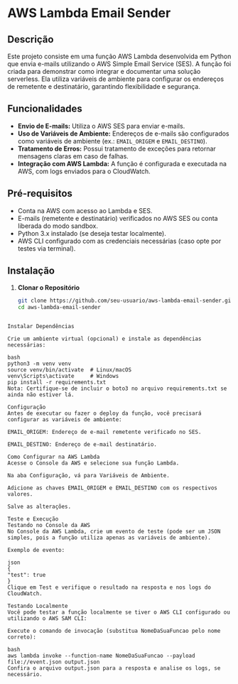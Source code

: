 # AWS Lambda Email Sender

## Descrição

Este projeto consiste em uma função AWS Lambda desenvolvida em Python que envia e-mails utilizando o AWS Simple Email Service (SES). A função foi criada para demonstrar como integrar e documentar uma solução serverless. Ela utiliza variáveis de ambiente para configurar os endereços de remetente e destinatário, garantindo flexibilidade e segurança.

## Funcionalidades

- **Envio de E-mails:** Utiliza o AWS SES para enviar e-mails.
- **Uso de Variáveis de Ambiente:** Endereços de e-mails são configurados como variáveis de ambiente (ex.: `EMAIL_ORIGEM` e `EMAIL_DESTINO`).
- **Tratamento de Erros:** Possui tratamento de exceções para retornar mensagens claras em caso de falhas.
- **Integração com AWS Lambda:** A função é configurada e executada na AWS, com logs enviados para o CloudWatch.

## Pré-requisitos

- Conta na AWS com acesso ao Lambda e SES.
- E-mails (remetente e destinatário) verificados no AWS SES ou conta liberada do modo sandbox.
- Python 3.x instalado (se deseja testar localmente).
- AWS CLI configurado com as credenciais necessárias (caso opte por testes via terminal).

## Instalação

1. **Clonar o Repositório**

   ```bash
   git clone https://github.com/seu-usuario/aws-lambda-email-sender.git
   cd aws-lambda-email-sender
  ```

Instalar Dependências

Crie um ambiente virtual (opcional) e instale as dependências necessárias:

bash
python3 -m venv venv
source venv/bin/activate  # Linux/macOS
venv\Scripts\activate     # Windows
pip install -r requirements.txt
Nota: Certifique-se de incluir o boto3 no arquivo requirements.txt se ainda não estiver lá.

Configuração
Antes de executar ou fazer o deploy da função, você precisará configurar as variáveis de ambiente:

EMAIL_ORIGEM: Endereço de e-mail remetente verificado no SES.

EMAIL_DESTINO: Endereço de e-mail destinatário.

Como Configurar na AWS Lambda
Acesse o Console da AWS e selecione sua função Lambda.

Na aba Configuração, vá para Variáveis de Ambiente.

Adicione as chaves EMAIL_ORIGEM e EMAIL_DESTINO com os respectivos valores.

Salve as alterações.

Teste e Execução
Testando no Console da AWS
No Console da AWS Lambda, crie um evento de teste (pode ser um JSON simples, pois a função utiliza apenas as variáveis de ambiente).

Exemplo de evento:

json
{
  "test": true
}
Clique em Test e verifique o resultado na resposta e nos logs do CloudWatch.

Testando Localmente
Você pode testar a função localmente se tiver o AWS CLI configurado ou utilizando o AWS SAM CLI:

Execute o comando de invocação (substitua NomeDaSuaFuncao pelo nome correto):

bash
aws lambda invoke --function-name NomeDaSuaFuncao --payload file://event.json output.json
Confira o arquivo output.json para a resposta e analise os logs, se necessário.
